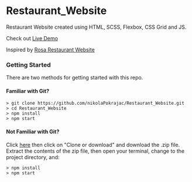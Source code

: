 # Restaurant_Website

Restaurant Website created using HTML, SCSS, Flexbox, CSS Grid and JS.

Check out [Live Demo](https://nikolapokrajac.github.io/Restaurant_Website/)

Inspired by [Rosa Restaurant Website](https://dribbble.com/shots/1560982-Rosa-Restaurant-Website)

### Getting Started

There are two methods for getting started with this repo.

#### Familiar with Git?

```
> git clone https://github.com/nikolaPokrajac/Restaurant_Website.git
> cd Restaurant_Website
> npm install
> npm start
```

#### Not Familiar with Git?

Click [here](https://github.com/nikolaPokrajac/Restaurant_Website.git) then click on "Clone or download" and download the .zip file. Extract the contents of the zip file, then open your terminal, change to the project directory, and:

```
> npm install
> npm start
```
